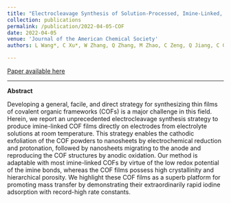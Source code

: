 ```yaml
---
title: "Electrocleavage Synthesis of Solution-Processed, Imine-Linked, and Crystalline Covalent Organic Framework Thin Films"
collection: publications
permalink: /publication/2022-04-05-COF
date: 2022-04-05
venue: 'Journal of the American Chemical Society'
authors: L Wang*, C Xu*, W Zhang, Q Zhang, M Zhao, C Zeng, Q Jiang, C Gu, and Y Ma, J. Am. Chem. Soc., 2022

---
```


<a href='https://pubs.acs.org/doi/full/10.1021/jacs.1c13072'>Paper available here</a>

---

**Abstract** 

Developing a general, facile, and direct strategy for synthesizing thin films of covalent organic frameworks (COFs) is a major challenge in this field. Herein, we report an unprecedented electrocleavage synthesis strategy to produce imine-linked COF films directly on electrodes from electrolyte solutions at room temperature. This strategy enables the cathodic exfoliation of the COF powders to nanosheets by electrochemical reduction and protonation, followed by nanosheets migrating to the anode and reproducing the COF structures by anodic oxidation. Our method is adaptable with most imine-linked COFs by virtue of the low redox potential of the imine bonds, whereas the COF films possess high crystallinity and hierarchical porosity. We highlight these COF films as a superb platform for promoting mass transfer by demonstrating their extraordinarily rapid iodine adsorption with record-high rate constants.